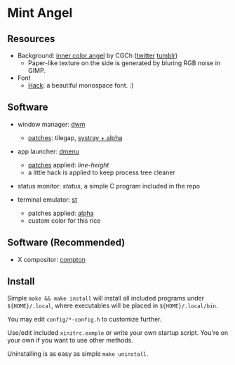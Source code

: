 
Mint Angel
==========

Resources
----------

 * Background: [inner color angel][1] by CGCh ([twitter][2] [tumblr][3])
   - Paper-like texture on the side is generated by bluring RGB noise in GIMP.
 * Font
   - [Hack](https://sourcefoundry.org/hack/): a beautiful monospace font. :)

[1]: https://www.pixiv.net/member_illust.php?mode=medium&illust_id=70068866
[2]: https://twitter.com/bard713
[3]: http://cogecha.tumblr.com/


Software
--------

 * window manager: [dwm](https://dwm.suckless.org)
   - [patches](https://dwm.suckless.org/patches/): tilegap, [systray + alpha][4]
 * app launcher: [dmenu](https://tools.suckless.org/dmenu/)
   - [patches](https://tools.suckless.org/dmenu/patches/) applied: *line-height*
   - a little hack is applied to keep process tree cleaner

 * status monitor: *status*, a simple C program included in the repo

 * terminal emulator: [st](https://st.suckless.org)
   - patches applied: [alpha](https://st.suckless.org/patches/alpha/)
   - custom color for this rice

[4]: https://github.com/esjeon/dwm/tree/patch-systray-alpha


Software (Recommended)
-------------------

 * X compositor: [compton](https://github.com/chjj/compton)


Install
-------

Simple `make && make install` will install all included programs under
`${HOME}/.local`, where executables will be placed in `${HOME}/.local/bin`.

You may edit `config/*-config.h` to customize further.

Use/edit included `xinitrc.exmple` or write your own startup script. You're on
your own if you want to use other methods.

Uninstalling is as easy as simple `make uninstall`.

